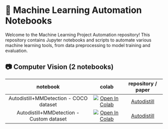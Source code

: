 # 🤖 Machine Learning Automation Notebooks

Welcome to the Machine Learning Project Automation repository! This repository contains Jupyter notebooks and scripts to automate various machine learning tools, from data preprocessing to model training and evaluation.


## 📷 Computer Vision (2 notebooks)
| **notebook** | **colab** | **repository / paper** |
|:------------:|:---------:|:----------------------:|
|Autodistill+MMDetection - COCO dataset|<a target="_blank" href="https://colab.research.google.com/github/bhyun-kim/automation/blob/main/autodistill_mmdet-COCO.ipynb"> <img src="https://colab.research.google.com/assets/colab-badge.svg" alt="Open In Colab"/> </a>|[Autodistill](https://github.com/autodistill/autodistill?tab=readme-ov-file)
|Autodistill+MMDetection - Custom dataset|<a target="_blank" href="https://colab.research.google.com/github/bhyun-kim/automation/blob/main/autodistill_mmdet-custom_dataset.ipynb"> <img src="https://colab.research.google.com/assets/colab-badge.svg" alt="Open In Colab"/> </a>|[Autodistill](https://github.com/autodistill/autodistill?tab=readme-ov-file)|
